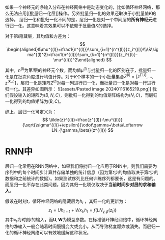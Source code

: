 如果一个神经元的净输入分布在神经网络中是动态变化的，比如循环神经网络，那么无法应用[[批量归一化层]]操作。另外批量归一化的效果还取决于小批量值$K$的选择。
层归一化和批归一化不同的是，层归一化是对一个中间层的**所有神经元**进行归一化。这意味着其效果可以不依赖于批量值$K$的选择。

对于第$l$隐藏层，其均值和方差为：
$$
\begin{aligned}&\mu^{(l)}=\frac1{n^{(l)}}\sum_{i=1}^{n^{(l)}}z_i^{(l)}\\\\&\sigma^{(l)^2}=\frac1{n^{(l)}}\sum_{k=1}^{n^{(l)}}(z_i^{(l)}-\mu^{(l)})^2\end{aligned}
$$

其中，$n^{(l)}$为第$l$层的神经元个数。而均值$\mu^{(l)}$与批量归一化的区别在于，批量归一化是在批次角度进行均值计算。对于$K$个样本的一个小批量集合$Z^{(l)}=[z^{(1,l)},\ldots,z^{(k,l)}]$，层归一化是矩阵$Z^{(l)}$对每一列进行归一化，而批量归一化是对每一行进行归一化。其差异如图所示：
![[assets/Pasted image 20240116165219.png]]
我们假设输入的矩阵为$(B,N,C)$，则批归一化得到的均值矩阵结构为$(N,C)$，而层归一化得到的均值矩阵为$(B,C)$。

综上，层归一化可定义为：
$$
\tilde{z}^{(l)}=\frac{z^{(l)}-\mu^{(l)}}{\sqrt{\sigma^{(l)}+\epsilon}}\odot\gamma+\beta\Leftarrow LN_{\gamma,\beta}(z^{(l)})
$$

# RNN中
层归一化常用在RNN网络中，如果我们将批归一化应用于RNN中，则我们需要为序列中的每个时间步计算并存储单独的统计信息（因为第$t$步的均值取决于第$t$步的数据和之前统计的数据）。如果测试序列比任何训练序列都要长，这是有问题的。而层归一化不存在此类问题，因为其归一化项仅取决于**当前时间步对层的求和输入**。

假设在时刻$t$，循环神经网络的隐藏层为$h_t$ ，其归一化的更新为：
$$
z_t=Uh_{t-1}+Wx_t\text{,}h_t=f(LN_{\gamma,\beta}(z_t))
$$
其中$x_t$为时刻$t$的输入，而$\mathbf{U}, \mathbf{W}$为模型参数。在标准循环神经网络中，循环神经网络的净输入一般会随着时间慢慢变大或变小，从而导致梯度爆炸或消失。而层归一化的循环神经网络可以有效地缓解这种状况。